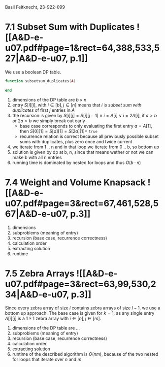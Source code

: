 
Basil Feitknecht, 23-922-099



# 7.1       Subset Sum with Duplicates ![[A&D-e-u07.pdf#page=1&rect=64,388,533,527|A&D-e-u07, p.1]]
We use a boolean DP table.

```lua
function subsetsum_duplicates(A)
    
end
```


1. dimensions of the DP table are $b\times n$
2. entry $S[i][j]$, with $i \in [b], j \in [n]$ means that $i$ is *subset sum with duplicates* of first $j$ entries in $A$
3. the recursion is given by $S[i][j] = S[i][j-1] \lor i=A[i] \lor i=2A[i]$, if $a> b$ or $2a>b$ we simply break out early
    - base case corresponds to only evaluating the first entry $a = A[1]$, then $S[0][1] = S[a][1] = S[2a][1] =$ `true`
    - recurrence relation is correct because all previously possible subset sums with duplicates, plus zero once and twice current
4. we iterate from 1 .. n and in that loop we iterate from 0 .. b, so bottom up
5. solution is given by dp at b, n, since that means wether or not we can make b with all n entries
6. running time is dominated by nested for loops and thus $O(b \cdot n)$





<div class="page-break" style="page-break-before: always;"></div>

# 7.4       Weight and Volume Knapsack ![[A&D-e-u07.pdf#page=3&rect=67,461,528,567|A&D-e-u07, p.3]]
1. dimensions
2. subproblems (meaning of entry)
3. recursion (base case, recurrence correctness)
4. calculation order
5. extracting solution
6. runtime



<div class="page-break" style="page-break-before: always;"></div>

# 7.5    Zebra Arrays ![[A&D-e-u07.pdf#page=3&rect=63,99,530,234|A&D-e-u07, p.3]]
Since every zebra array of size $l$ contains zebra arrays of size $l-1$, we use a bottom up approach. The base case is given for $k=1$, as any single entry $A[i][j]$ is a $1 \times 1$ zebra array with $i \in [n], j \in [m]$.


1. dimensions of the DP table are ...
2. subproblems (meaning of entry)
3. recursion (base case, recurrence correctness)
4. calculation order
5. extracting solution
6. runtime of the described algorithm is $O(nm)$, because of the two nested for loops that iterate over $n$ and $m$






